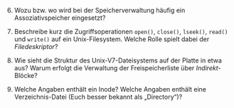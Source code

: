 6. Wozu bzw. wo wird bei der Speicherverwaltung häufig ein Assoziativspeicher eingesetzt?

7. Beschreibe kurz die Zugriffsoperationen `open()`, `close()`,
  `lseek()`, `read()` und `write()` auf ein Unix-Filesystem. Welche
  Rolle spielt dabei der *Filedeskriptor*?

8. Wie sieht die Struktur des Unix-V7-Dateisystems auf der Platte in
  etwa aus? Warum erfolgt die Verwaltung der Freispeicherliste über
  *Indirekt*-Blöcke?

9. Welche Angaben enthält ein Inode? Welche Angaben enthält eine
  Verzeichnis-Datei (Euch besser bekannt als „Directory“)?

<!--  LocalWords:  
 -->

<!-- Local Variables: -->
<!-- coding: utf-8 -->
<!-- ispell-local-dictionary: "german-new8" -->
<!-- End: -->
